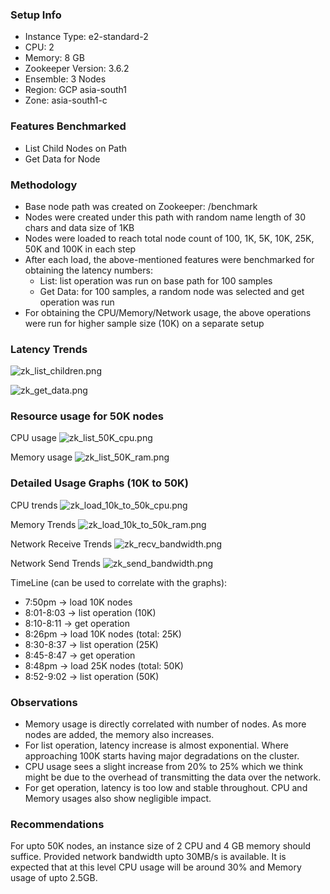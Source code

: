 ### Setup Info
- Instance Type: e2-standard-2
- CPU: 2
- Memory: 8 GB
- Zookeeper Version: 3.6.2
- Ensemble: 3 Nodes
- Region: GCP asia-south1
- Zone: asia-south1-c

### Features Benchmarked
- List Child Nodes on Path
- Get Data for Node

### Methodology
- Base node path was created on Zookeeper: /benchmark
- Nodes were created under this path with random name length of 30 chars and data size of 1KB
- Nodes were loaded to reach total node count of 100, 1K, 5K, 10K, 25K, 50K and 100K in each step
- After each load, the above-mentioned features were benchmarked for obtaining the latency numbers:
  - List: list operation was run on base path for 100 samples
  - Get Data: for 100 samples, a random node was selected and get operation was run
- For obtaining the CPU/Memory/Network usage, the above operations were run for higher sample size (10K) on a separate setup


### Latency Trends
![zk_list_children.png](zk_list_children.png)

![zk_get_data.png](zk_get_data.png)

### Resource usage for 50K nodes

CPU usage
![zk_list_50K_cpu.png](zk_list_50K_cpu.png)

Memory usage
![zk_list_50K_ram.png](zk_list_50K_ram.png)


### Detailed Usage Graphs (10K to 50K)
CPU trends
![zk_load_10k_to_50k_cpu.png](zk_load_10k_to_50k_cpu.png)

Memory Trends
![zk_load_10k_to_50k_ram.png](zk_load_10k_to_50k_ram.png)

Network Receive Trends
![zk_recv_bandwidth.png](zk_recv_bandwidth.png)

Network Send Trends
![zk_send_bandwidth.png](zk_send_bandwidth.png)

TimeLine (can be used to correlate with the graphs): 
- 7:50pm -> load 10K nodes
- 8:01-8:03 -> list operation (10K)
- 8:10-8:11 -> get operation
- 8:26pm -> load 10K nodes (total: 25K)
- 8:30-8:37 -> list operation (25K)
- 8:45-8:47 -> get operation
- 8:48pm -> load 25K nodes (total: 50K)
- 8:52-9:02 -> list operation (50K)

### Observations
- Memory usage is directly correlated with number of nodes. As more nodes are added, the memory also increases.
- For list operation, latency increase is almost exponential. Where approaching 100K starts having major degradations on the cluster.
- CPU usage sees a slight increase from 20% to 25% which we think might be due to the overhead of transmitting the data over the network.
- For get operation, latency is too low and stable throughout. CPU and Memory usages also show negligible impact.

### Recommendations
For upto 50K nodes, an instance size of 2 CPU and 4 GB memory should suffice. Provided network bandwidth upto 30MB/s is available.
It is expected that at this level CPU usage will be around 30% and Memory usage of upto 2.5GB.
